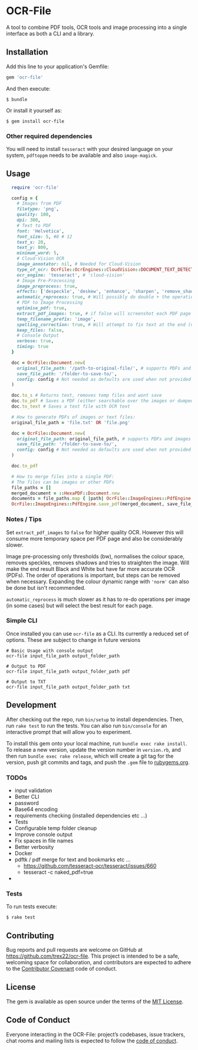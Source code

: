 #  OCR-File
A tool to combine PDF tools, OCR tools and image processing into a
single interface as both a CLI and a library.

## Installation

Add this line to your application's Gemfile:

```ruby
gem 'ocr-file'
```

And then execute:

    $ bundle

Or install it yourself as:

    $ gem install ocr-file

### Other required dependencies
You will need to install `tesseract` with your desired language on your system,
`pdftoppm` needs to be available and also `image-magick`.

## Usage
```ruby
  require 'ocr-file'

  config = {
    # Images from PDF
    filetype: 'png',
    quality: 100,
    dpi: 300,
    # Text to PDF
    font: 'Helvetica',
    font_size: 5, #8 # 12
    text_x: 20,
    text_y: 800,
    minimum_word: 5,
    # Cloud-Vision OCR
    image_annotator: nil, # Needed for Cloud-Vision
    type_of_ocr: OcrFile::OcrEngines::CloudVision::DOCUMENT_TEXT_DETECTION,
    ocr_engine: 'tesseract', # 'cloud-vision'
    # Image Pre-Processing
    image_preprocess: true,
    effects: ['despeckle', 'deskew', 'enhance', 'sharpen', 'remove_shadow', 'bw'], # Applies effects as listed. 'norm' is also available
    automatic_reprocess: true, # Will possibly do double + the operations but can produce better results automatically
    # PDF to Image Processing
    optimise_pdf: true,
    extract_pdf_images: true, # if false will screenshot each PDF page
    temp_filename_prefix: 'image',
    spelling_correction: true, # Will attempt to fix text at the end (not used for searchable pdf output)
    keep_files: false,
    # Console Output
    verbose: true,
    timing: true
  }

  doc = OcrFile::Document.new(
    original_file_path: '/path-to-original-file/', # supports PDFs and images
    save_file_path: '/folder-to-save-to/',
    config: config # Not needed as defaults are used when not provided
  )

  doc.to_s # Returns text, removes temp files and wont save
  doc.to_pdf # Saves a PDF (either searchable over the images or dumped text)
  doc.to_text # Saves a text file with OCR text

  # How to generate PDFs of images or text files:
  original_file_path = 'file.txt' OR 'file.png'

  doc = OcrFile::Document.new(
    original_file_path: original_file_path, # supports PDFs and images
    save_file_path: '/folder-to-save-to/',
    config: config # Not needed as defaults are used when not provided
  )

  doc.to_pdf

  # How to merge files into a single PDF:
  # The files can be images or other PDFs
  file_paths = []
  merged_document = ::HexaPDF::Document.new
  documents = file_paths.map { |path| OcrFile::ImageEngines::PdfEngine.insert_image(merged_document, path) }
  OcrFile::ImageEngines::PdfEngine.save_pdf(merged_document, save_file_path, optimise: true)
```

### Notes / Tips
Set `extract_pdf_images` to `false` for higher quality OCR. However this will consume more temporary space per PDF page and also be considerably slower.

Image pre-processing only thresholds (bw), normalises the colour space, removes speckles, removes shadows and tries to straighten the image. Will make the end result Black and White but have far more accurate OCR (PDFs). The order of operations is important, but steps can be removed when necessary. Expanding the colour dynamic range with `'norm'` can also be done but isn't recommended.

`automatic_reprocess` is much slower as it has to re-do operations per image (in some cases) but will select the best result for each page.

### Simple CLI
Once installed you can use `ocr-file` as a CLI. Its currently a reduced set of options. These are subject to change in future versions

```
# Basic Usage with console output
ocr-file input_file_path output_folder_path

# Output to PDF
ocr-file input_file_path output_folder_path pdf

# Output to TXT
ocr-file input_file_path output_folder_path txt
```

## Development

After checking out the repo, run `bin/setup` to install dependencies. Then, run `rake test` to run the tests. You can also run `bin/console` for an interactive prompt that will allow you to experiment.

To install this gem onto your local machine, run `bundle exec rake install`. To release a new version, update the version number in `version.rb`, and then run `bundle exec rake release`, which will create a git tag for the version, push git commits and tags, and push the `.gem` file to [rubygems.org](https://rubygems.org).

### TODOs
- input validation
- Better CLI
- password
- Base64 encoding
- requirements checking (installed dependencies etc ...)
- Tests
- Configurable temp folder cleanup
- Improve console output
- Fix spaces in file names
- Better verbosity
- Docker
- pdftk / pdf merge for text and bookmarks etc ...
    - https://github.com/tesseract-ocr/tesseract/issues/660
    - tesseract -c naked_pdf=true
-

### Tests
To run tests execute:

    $ rake test

## Contributing

Bug reports and pull requests are welcome on GitHub at https://github.com/trex22/ocr-file. This project is intended to be a safe, welcoming space for collaboration, and contributors are expected to adhere to the [Contributor Covenant](http://contributor-covenant.org) code of conduct.

## License

The gem is available as open source under the terms of the [MIT License](https://opensource.org/licenses/MIT).

## Code of Conduct

Everyone interacting in the OCR-File: project’s codebases, issue trackers, chat rooms and mailing lists is expected to follow the [code of conduct](https://github.com/trex22/ocr-file/blob/master/CODE_OF_CONDUCT.md).
